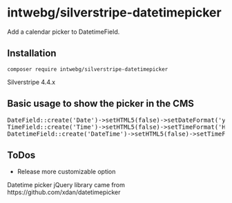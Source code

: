 <h1>intwebg/silverstripe-datetimepicker</h1>
<p>Add a calendar picker to DatetimeField.</p>

<h2>Installation</h2>
<p><code>composer require intwebg/silverstripe-datetimepicker</code></p>
<p>Silverstripe 4.4.x</p>

<h2>Basic usage to show the picker in the CMS</h2>
<pre>
DateField::create('Date')->setHTML5(false)->setDateFormat('yyyy-MM-dd')
TimeField::create('Time')->setHTML5(false)->setTimeFormat('HH:mm')
DatetimeField::create('DateTime')->setHTML5(false)->setTimeFormat('yyyy-MM-dd HH:mm:ss')
</pre>

<h2>ToDos</h2>
<ul>
<li>Release more customizable option</li>
</ul>
<p>Datetime picker jQuery library came from https://github.com/xdan/datetimepicker
